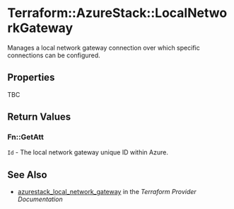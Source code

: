 # Terraform::AzureStack::LocalNetworkGateway

Manages a local network gateway connection over which specific connections can be configured.

## Properties

TBC

## Return Values

### Fn::GetAtt

`Id` - The local network gateway unique ID within Azure.

## See Also

* [azurestack_local_network_gateway](https://www.terraform.io/docs/providers/azurestack/r/local_network_gateway.html) in the _Terraform Provider Documentation_